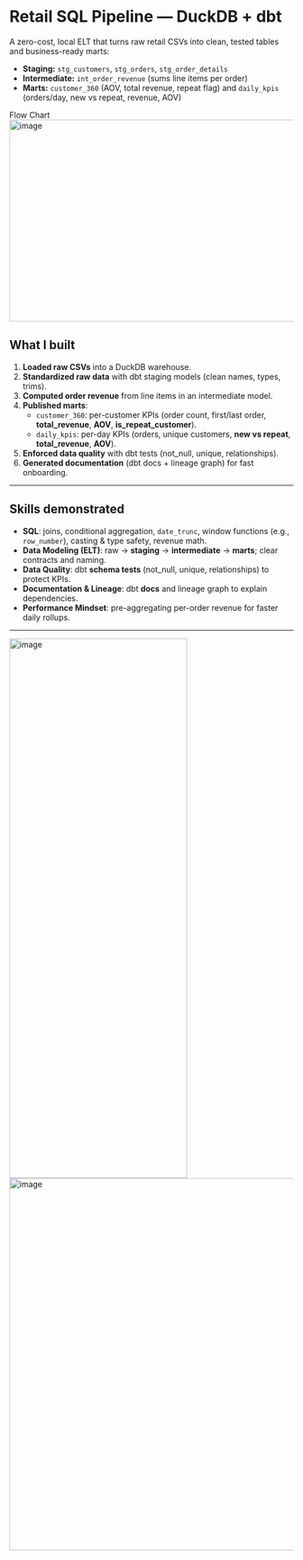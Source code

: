 # Retail SQL Pipeline — DuckDB + dbt

A zero-cost, local ELT that turns raw retail CSVs into clean, tested tables and business-ready marts:
- **Staging:** `stg_customers`, `stg_orders`, `stg_order_details`
- **Intermediate:** `int_order_revenue` (sums line items per order)
- **Marts:** `customer_360` (AOV, total revenue, repeat flag) and `daily_kpis` (orders/day, new vs repeat, revenue, AOV)

Flow Chart
<img width="741" height="358" alt="image" src="https://github.com/user-attachments/assets/30f9dda5-c352-48e1-85e1-758fc298bf24" />


## What I built 

1. **Loaded raw CSVs** into a DuckDB warehouse.
2. **Standardized raw data** with dbt staging models (clean names, types, trims).
3. **Computed order revenue** from line items in an intermediate model.
4. **Published marts**:
   - `customer_360`: per-customer KPIs (order count, first/last order, **total_revenue**, **AOV**, **is_repeat_customer**).
   - `daily_kpis`: per-day KPIs (orders, unique customers, **new vs repeat**, **total_revenue**, **AOV**).
5. **Enforced data quality** with dbt tests (not_null, unique, relationships).
6. **Generated documentation** (dbt docs + lineage graph) for fast onboarding.

---

## Skills demonstrated

- **SQL**: joins, conditional aggregation, `date_trunc`, window functions (e.g., `row_number`), casting & type safety, revenue math.
- **Data Modeling (ELT)**: raw → **staging** → **intermediate** → **marts**; clear contracts and naming.
- **Data Quality**: dbt **schema tests** (not_null, unique, relationships) to protect KPIs.
- **Documentation & Lineage**: dbt **docs** and lineage graph to explain dependencies.
- **Performance Mindset**: pre-aggregating per-order revenue for faster daily rollups.

---
<img width="315" height="957" alt="image" src="https://github.com/user-attachments/assets/2eb2a1d9-9ef3-4831-809b-a0c02e7e293a" />

<img width="1399" height="660" alt="image" src="https://github.com/user-attachments/assets/50915dc2-a8b6-4d36-9d3b-97a577d9f8b0" />

